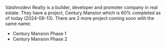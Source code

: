 Vaishnodevi Realty is a builder, developer and promoter company in real estate. They have a project, Century Mansion which is 60% completed as of today (2024-08-13).
There are 2 more project coming soon with the same name:
- Century Mansion Phase 1
- Century Mansion Phase 2

